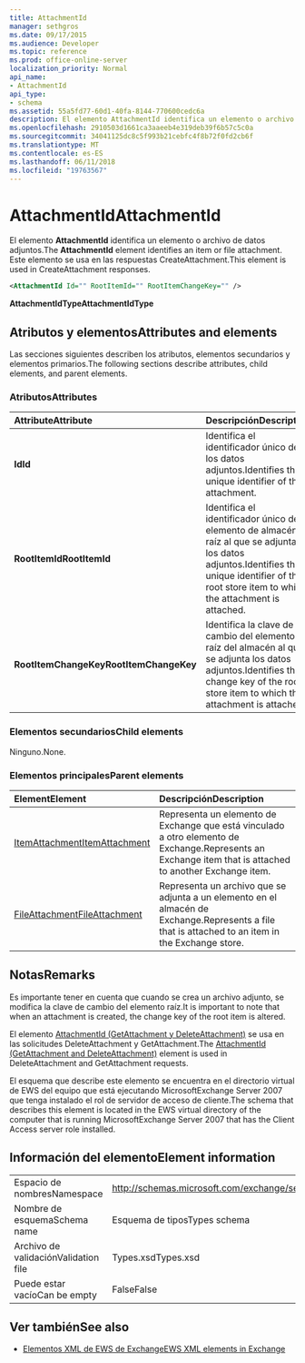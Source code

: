 ```yaml
---
title: AttachmentId
manager: sethgros
ms.date: 09/17/2015
ms.audience: Developer
ms.topic: reference
ms.prod: office-online-server
localization_priority: Normal
api_name:
- AttachmentId
api_type:
- schema
ms.assetid: 55a5fd77-60d1-40fa-8144-770600cedc6a
description: El elemento AttachmentId identifica un elemento o archivo de datos adjuntos. Este elemento se usa en las respuestas CreateAttachment.
ms.openlocfilehash: 2910503d1661ca3aaeeb4e319deb39f6b57c5c0a
ms.sourcegitcommit: 34041125dc8c5f993b21cebfc4f8b72f0fd2cb6f
ms.translationtype: MT
ms.contentlocale: es-ES
ms.lasthandoff: 06/11/2018
ms.locfileid: "19763567"
---
```

# <a name="attachmentid"></a><span data-ttu-id="b7d10-104">AttachmentId</span><span class="sxs-lookup"><span data-stu-id="b7d10-104">AttachmentId</span></span>

<span data-ttu-id="b7d10-105">El elemento **AttachmentId** identifica un elemento o archivo de datos adjuntos.</span><span class="sxs-lookup"><span data-stu-id="b7d10-105">The **AttachmentId** element identifies an item or file attachment.</span></span> <span data-ttu-id="b7d10-106">Este elemento se usa en las respuestas CreateAttachment.</span><span class="sxs-lookup"><span data-stu-id="b7d10-106">This element is used in CreateAttachment responses.</span></span> 
  
```xml
<AttachmentId Id="" RootItemId="" RootItemChangeKey="" />
```

 <span data-ttu-id="b7d10-107">**AttachmentIdType**</span><span class="sxs-lookup"><span data-stu-id="b7d10-107">**AttachmentIdType**</span></span>
## <a name="attributes-and-elements"></a><span data-ttu-id="b7d10-108">Atributos y elementos</span><span class="sxs-lookup"><span data-stu-id="b7d10-108">Attributes and elements</span></span>

<span data-ttu-id="b7d10-109">Las secciones siguientes describen los atributos, elementos secundarios y elementos primarios.</span><span class="sxs-lookup"><span data-stu-id="b7d10-109">The following sections describe attributes, child elements, and parent elements.</span></span>
  
### <a name="attributes"></a><span data-ttu-id="b7d10-110">Atributos</span><span class="sxs-lookup"><span data-stu-id="b7d10-110">Attributes</span></span>

|<span data-ttu-id="b7d10-111">**Attribute**</span><span class="sxs-lookup"><span data-stu-id="b7d10-111">**Attribute**</span></span>|<span data-ttu-id="b7d10-112">**Descripción**</span><span class="sxs-lookup"><span data-stu-id="b7d10-112">**Description**</span></span>|
|:-----|:-----|
|<span data-ttu-id="b7d10-113">**Id**</span><span class="sxs-lookup"><span data-stu-id="b7d10-113">**Id**</span></span> <br/> |<span data-ttu-id="b7d10-114">Identifica el identificador único de los datos adjuntos.</span><span class="sxs-lookup"><span data-stu-id="b7d10-114">Identifies the unique identifier of the attachment.</span></span>  <br/> |
|<span data-ttu-id="b7d10-115">**RootItemId**</span><span class="sxs-lookup"><span data-stu-id="b7d10-115">**RootItemId**</span></span> <br/> |<span data-ttu-id="b7d10-116">Identifica el identificador único del elemento de almacén raíz al que se adjunta los datos adjuntos.</span><span class="sxs-lookup"><span data-stu-id="b7d10-116">Identifies the unique identifier of the root store item to which the attachment is attached.</span></span>  <br/> |
|<span data-ttu-id="b7d10-117">**RootItemChangeKey**</span><span class="sxs-lookup"><span data-stu-id="b7d10-117">**RootItemChangeKey**</span></span> <br/> |<span data-ttu-id="b7d10-118">Identifica la clave de cambio del elemento raíz del almacén al que se adjunta los datos adjuntos.</span><span class="sxs-lookup"><span data-stu-id="b7d10-118">Identifies the change key of the root store item to which the attachment is attached.</span></span>  <br/> |
   
### <a name="child-elements"></a><span data-ttu-id="b7d10-119">Elementos secundarios</span><span class="sxs-lookup"><span data-stu-id="b7d10-119">Child elements</span></span>

<span data-ttu-id="b7d10-120">Ninguno.</span><span class="sxs-lookup"><span data-stu-id="b7d10-120">None.</span></span>
  
### <a name="parent-elements"></a><span data-ttu-id="b7d10-121">Elementos principales</span><span class="sxs-lookup"><span data-stu-id="b7d10-121">Parent elements</span></span>

|<span data-ttu-id="b7d10-122">**Element**</span><span class="sxs-lookup"><span data-stu-id="b7d10-122">**Element**</span></span>|<span data-ttu-id="b7d10-123">**Descripción**</span><span class="sxs-lookup"><span data-stu-id="b7d10-123">**Description**</span></span>|
|:-----|:-----|
|[<span data-ttu-id="b7d10-124">ItemAttachment</span><span class="sxs-lookup"><span data-stu-id="b7d10-124">ItemAttachment</span></span>](itemattachment.md) <br/> |<span data-ttu-id="b7d10-125">Representa un elemento de Exchange que está vinculado a otro elemento de Exchange.</span><span class="sxs-lookup"><span data-stu-id="b7d10-125">Represents an Exchange item that is attached to another Exchange item.</span></span>  <br/> |
|[<span data-ttu-id="b7d10-126">FileAttachment</span><span class="sxs-lookup"><span data-stu-id="b7d10-126">FileAttachment</span></span>](fileattachment.md) <br/> |<span data-ttu-id="b7d10-127">Representa un archivo que se adjunta a un elemento en el almacén de Exchange.</span><span class="sxs-lookup"><span data-stu-id="b7d10-127">Represents a file that is attached to an item in the Exchange store.</span></span>  <br/> |
   
## <a name="remarks"></a><span data-ttu-id="b7d10-128">Notas</span><span class="sxs-lookup"><span data-stu-id="b7d10-128">Remarks</span></span>

<span data-ttu-id="b7d10-129">Es importante tener en cuenta que cuando se crea un archivo adjunto, se modifica la clave de cambio del elemento raíz.</span><span class="sxs-lookup"><span data-stu-id="b7d10-129">It is important to note that when an attachment is created, the change key of the root item is altered.</span></span>
  
<span data-ttu-id="b7d10-130">El elemento [AttachmentId (GetAttachment y DeleteAttachment)](attachmentid-getattachment-and-deleteattachment.md) se usa en las solicitudes DeleteAttachment y GetAttachment.</span><span class="sxs-lookup"><span data-stu-id="b7d10-130">The [AttachmentId (GetAttachment and DeleteAttachment)](attachmentid-getattachment-and-deleteattachment.md) element is used in DeleteAttachment and GetAttachment requests.</span></span> 
  
<span data-ttu-id="b7d10-131">El esquema que describe este elemento se encuentra en el directorio virtual de EWS del equipo que está ejecutando MicrosoftExchange Server 2007 que tenga instalado el rol de servidor de acceso de cliente.</span><span class="sxs-lookup"><span data-stu-id="b7d10-131">The schema that describes this element is located in the EWS virtual directory of the computer that is running MicrosoftExchange Server 2007 that has the Client Access server role installed.</span></span>
  
## <a name="element-information"></a><span data-ttu-id="b7d10-132">Información del elemento</span><span class="sxs-lookup"><span data-stu-id="b7d10-132">Element information</span></span>

|||
|:-----|:-----|
|<span data-ttu-id="b7d10-133">Espacio de nombres</span><span class="sxs-lookup"><span data-stu-id="b7d10-133">Namespace</span></span>  <br/> |http://schemas.microsoft.com/exchange/services/2006/types  <br/> |
|<span data-ttu-id="b7d10-134">Nombre de esquema</span><span class="sxs-lookup"><span data-stu-id="b7d10-134">Schema name</span></span>  <br/> |<span data-ttu-id="b7d10-135">Esquema de tipos</span><span class="sxs-lookup"><span data-stu-id="b7d10-135">Types schema</span></span>  <br/> |
|<span data-ttu-id="b7d10-136">Archivo de validación</span><span class="sxs-lookup"><span data-stu-id="b7d10-136">Validation file</span></span>  <br/> |<span data-ttu-id="b7d10-137">Types.xsd</span><span class="sxs-lookup"><span data-stu-id="b7d10-137">Types.xsd</span></span>  <br/> |
|<span data-ttu-id="b7d10-138">Puede estar vacío</span><span class="sxs-lookup"><span data-stu-id="b7d10-138">Can be empty</span></span>  <br/> |<span data-ttu-id="b7d10-139">False</span><span class="sxs-lookup"><span data-stu-id="b7d10-139">False</span></span>  <br/> |
   
## <a name="see-also"></a><span data-ttu-id="b7d10-140">Ver también</span><span class="sxs-lookup"><span data-stu-id="b7d10-140">See also</span></span>

- [<span data-ttu-id="b7d10-141">Elementos XML de EWS de Exchange</span><span class="sxs-lookup"><span data-stu-id="b7d10-141">EWS XML elements in Exchange</span></span>](ews-xml-elements-in-exchange.md)

